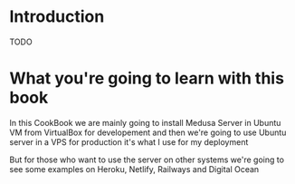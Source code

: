 # Introduction

TODO

# What you're going to learn with this book

In this CookBook we are mainly going to install Medusa Server in Ubuntu VM from VirtualBox for developement and then we're going to use Ubuntu server in a VPS for production 
it's what I use for my deployment

But for those who want to use the server on other systems we're going to see some examples on Heroku, Netlify, Railways and Digital Ocean
